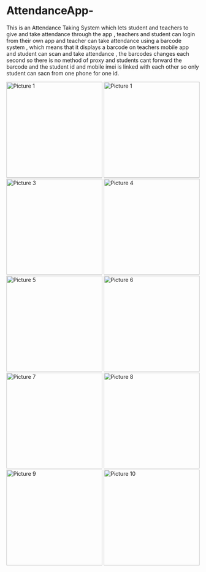 # AttendanceApp-
This is an Attendance Taking System which lets student and teachers to give and take attendance through the app , teachers and student can login from their own app and teacher can take attendance using a barcode system , which means that it displays a barcode on teachers mobile app and student can scan and take attendance , the barcodes changes each second so there is no method of proxy and students cant forward the barcode and the student id and mobile imei is linked with each other so only student can sacn from one phone for one id.



<img width="250" alt="Picture 1" src="https://user-images.githubusercontent.com/66560096/134481742-206afd1b-19c2-49a4-b6e6-9b3599be383b.png">



<img width="250" alt="Picture 1" src="https://user-images.githubusercontent.com/66560096/134481370-16dc7af3-3477-494c-bf08-eba63f4931d6.png">

<img width="250" alt="Picture 3" src="https://user-images.githubusercontent.com/66560096/134482306-e6bcb44a-a0f9-4e5f-ab61-618280210f20.png">


<img width="250" alt="Picture 4" src="https://user-images.githubusercontent.com/66560096/134482347-22aa3cb4-e462-4ab1-8b5d-1e196ecfaf79.png">

<img width="250" alt="Picture 5" src="https://user-images.githubusercontent.com/66560096/134482365-fb86e51c-771e-4b30-90a3-cd9bcf9a41d9.png">

<img width="250" alt="Picture 6" src="https://user-images.githubusercontent.com/66560096/134482380-2e6c9594-5973-4fe0-8526-225dfe58e69d.png">


<img width="250" alt="Picture 7" src="https://user-images.githubusercontent.com/66560096/134482406-e40b6300-4dfe-4652-94f8-d735d7859bf7.png">

<img width="250" alt="Picture 8" src="https://user-images.githubusercontent.com/66560096/134482427-0f5b279d-bb65-4b40-8e6e-31fb41d4913a.png">

<img width="250" alt="Picture 9" src="https://user-images.githubusercontent.com/66560096/134482492-86d72465-407d-4b50-9b7a-eb5e3c594777.png">

<img width="250" alt="Picture 10" src="https://user-images.githubusercontent.com/66560096/134482528-91b98627-4154-4fe6-a71e-7ce73fc0e2b0.png">


